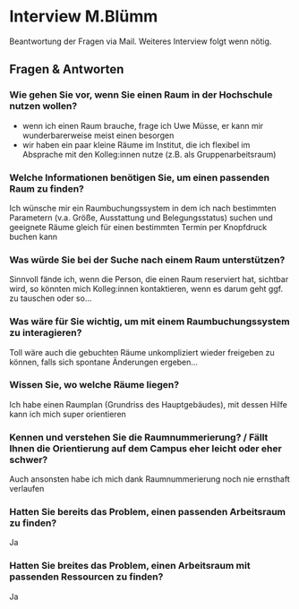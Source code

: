 # Interview M.Blümm
Beantwortung der Fragen via Mail. Weiteres Interview folgt wenn nötig.


## Fragen & Antworten
### Wie gehen Sie vor, wenn Sie einen Raum in der Hochschule nutzen wollen?
- wenn ich einen Raum brauche, frage ich Uwe Müsse, er kann mir wunderbarerweise meist einen besorgen
- wir haben ein paar kleine Räume im Institut, die ich flexibel im Absprache mit den Kolleg:innen nutze (z.B. als Gruppenarbeitsraum)

### Welche Informationen benötigen Sie, um einen passenden Raum zu finden?
Ich wünsche mir ein Raumbuchungssystem in dem ich nach bestimmten Parametern (v.a. Größe, Ausstattung und Belegungsstatus) suchen und geeignete Räume gleich für einen bestimmten Termin per Knopfdruck buchen kann

### Was würde Sie bei der Suche nach einem Raum unterstützen?
Sinnvoll fände ich, wenn die Person, die einen Raum reserviert hat, sichtbar wird, so könnten mich Kolleg:innen kontaktieren, wenn es darum geht ggf. zu tauschen oder so...

### Was wäre für Sie wichtig, um mit einem Raumbuchungssystem zu interagieren?
Toll wäre auch die gebuchten Räume unkompliziert wieder freigeben zu können, falls sich spontane Änderungen ergeben...

### Wissen Sie, wo welche Räume liegen?
Ich habe einen Raumplan (Grundriss des Hauptgebäudes), mit dessen Hilfe kann ich mich super orientieren

### Kennen und verstehen Sie die Raumnummerierung? / Fällt Ihnen die Orientierung auf dem Campus eher leicht oder eher schwer?
Auch ansonsten habe ich mich dank Raumnummerierung noch nie ernsthaft verlaufen

### Hatten Sie bereits das Problem, einen passenden Arbeitsraum zu finden? 
Ja

### Hatten Sie breites das Problem, einen Arbeitsraum mit passenden Ressourcen zu finden? 
Ja

